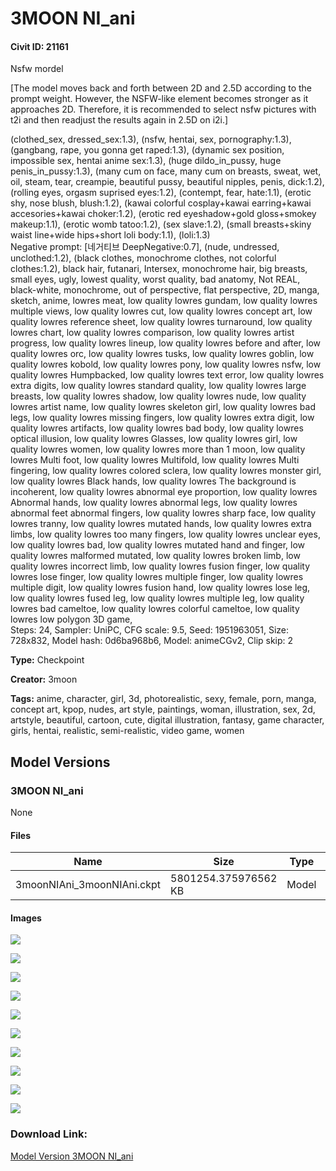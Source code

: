 # 3MOON NI_ani

#### Civit ID: 21161

<p>Nsfw mordel</p><p>[The model moves back and forth between 2D and 2.5D according to the prompt weight. However, the NSFW-like element becomes stronger as it approaches 2D. Therefore, it is recommended to select nsfw pictures with t2i and then readjust the results again in 2.5D on i2i.]</p><p></p><p>(clothed_sex, dressed_sex:1.3), (nsfw, hentai, sex, pornography:1.3), (gangbang, rape, you gonna get raped:1.3), (dynamic sex position, impossible sex, hentai anime sex:1.3), (huge dildo_in_pussy, huge penis_in_pussy:1.3), (many cum on face, many cum on breasts, sweat, wet, oil, steam, tear, creampie, beautiful pussy, beautiful nipples, penis, dick:1.2), (rolling eyes, orgasm suprised eyes:1.2), (contempt, fear, hate:1.1), (erotic shy, nose blush, blush:1.2), (kawai colorful cosplay+kawai earring+kawai accesories+kawai choker:1.2), (erotic red eyeshadow+gold gloss+smokey makeup:1.1), (erotic womb tatoo:1.2), (sex slave:1.2), (small breasts+skiny waist line+wide hips+short loli body:1.1), (loli:1.3)<br />Negative prompt: [네거티브 DeepNegative:0.7], (nude, undressed, unclothed:1.2), (black clothes, monochrome clothes, not colorful clothes:1.2), black hair, futanari, Intersex, monochrome hair, big breasts, small eyes, ugly, lowest quality, worst quality, bad anatomy, Not REAL, black-white, monochrome, out of perspective, flat perspective, 2D, manga, sketch, anime, lowres meat, low quality lowres gundam, low quality lowres multiple views, low quality lowres cut, low quality lowres concept art, low quality lowres reference sheet, low quality lowres turnaround, low quality lowres chart, low quality lowres comparison, low quality lowres artist progress, low quality lowres lineup, low quality lowres before and after, low quality lowres orc, low quality lowres tusks, low quality lowres goblin, low quality lowres kobold, low quality lowres pony, low quality lowres nsfw, low quality lowres Humpbacked, low quality lowres text error, low quality lowres extra digits, low quality lowres standard quality, low quality lowres large breasts, low quality lowres shadow, low quality lowres nude, low quality lowres artist name, low quality lowres skeleton girl, low quality lowres bad legs, low quality lowres missing fingers, low quality lowres extra digit, low quality lowres artifacts, low quality lowres bad body, low quality lowres optical illusion, low quality lowres Glasses, low quality lowres girl, low quality lowres women, low quality lowres more than 1 moon, low quality lowres Multi foot, low quality lowres Multifold, low quality lowres Multi fingering, low quality lowres colored sclera, low quality lowres monster girl, low quality lowres Black hands, low quality lowres The background is incoherent, low quality lowres abnormal eye proportion, low quality lowres Abnormal hands, low quality lowres abnormal legs, low quality lowres abnormal feet abnormal fingers, low quality lowres sharp face, low quality lowres tranny, low quality lowres mutated hands, low quality lowres extra limbs, low quality lowres too many fingers, low quality lowres unclear eyes, low quality lowres bad, low quality lowres mutated hand and finger, low quality lowres malformed mutated, low quality lowres broken limb, low quality lowres incorrect limb, low quality lowres fusion finger, low quality lowres lose finger, low quality lowres multiple finger, low quality lowres multiple digit, low quality lowres fusion hand, low quality lowres lose leg, low quality lowres fused leg, low quality lowres multiple leg, low quality lowres bad cameltoe, low quality lowres colorful cameltoe, low quality lowres low polygon 3D game,<br />Steps: 24, Sampler: UniPC, CFG scale: 9.5, Seed: 1951963051, Size: 728x832, Model hash: 0d6ba968b6, Model: animeCGv2, Clip skip: 2</p>

**Type:** Checkpoint

**Creator:** 3moon

**Tags:** anime, character, girl, 3d, photorealistic, sexy, female, porn, manga, concept art, kpop, nudes, art style, paintings, woman, illustration, sex, 2d, artstyle, beautiful, cartoon, cute, digital illustration, fantasy, game character, girls, hentai, realistic, semi-realistic, video game, women

## Model Versions

### 3MOON NI_ani

None

#### Files

| Name | Size | Type | Format | Download Url | AutoV1 | AutoV2 | SHA256 | CRC32 | BLAKE3 |
| --- | --- | --- | --- | --- | --- | --- | --- | --- | --- |
| 3moonNIAni_3moonNIAni.ckpt | 5801254.375976562 KB | Model | PickleTensor | https://civitai.com/api/download/models/25182 | 5BCEF203 | 0D6BA968B6 | 0D6BA968B6EBC1A47654CD0BE7A359ADEB174B59E283CAD842A20A8D3EC3CEC0 | A28B053E | 35438DABA144CFA2723AD3A54027BBFC8A899D33C036AD952130F8104F39FB1F |

#### Images

<p><img src="https://image.civitai.com/xG1nkqKTMzGDvpLrqFT7WA/28e0c7ba-5de0-40fd-c517-90a6b6a1e300/width=450/276165.jpeg" /></p>

<p><img src="https://image.civitai.com/xG1nkqKTMzGDvpLrqFT7WA/b8821843-fe2a-4b46-e523-4a3339bb1200/width=450/276164.jpeg" /></p>

<p><img src="https://image.civitai.com/xG1nkqKTMzGDvpLrqFT7WA/fd17889a-5d51-46da-728d-7a17b3679900/width=450/276163.jpeg" /></p>

<p><img src="https://image.civitai.com/xG1nkqKTMzGDvpLrqFT7WA/443b2e3d-a48b-4876-ad6c-1b400dae6100/width=450/275825.jpeg" /></p>

<p><img src="https://image.civitai.com/xG1nkqKTMzGDvpLrqFT7WA/31f0e538-b34d-4c58-9012-8f4d5c20b200/width=450/275833.jpeg" /></p>

<p><img src="https://image.civitai.com/xG1nkqKTMzGDvpLrqFT7WA/7581f299-3d4d-4ebe-d55d-fc59eed21200/width=450/275832.jpeg" /></p>

<p><img src="https://image.civitai.com/xG1nkqKTMzGDvpLrqFT7WA/10197465-9446-4609-50fb-7a2af6daa300/width=450/275831.jpeg" /></p>

<p><img src="https://image.civitai.com/xG1nkqKTMzGDvpLrqFT7WA/1baac7e0-e5c1-4268-8dab-3819411ead00/width=450/275830.jpeg" /></p>

<p><img src="https://image.civitai.com/xG1nkqKTMzGDvpLrqFT7WA/7f3c9c1c-3002-4bb1-aa19-f85cf5d21800/width=450/275829.jpeg" /></p>

<p><img src="https://image.civitai.com/xG1nkqKTMzGDvpLrqFT7WA/c77361ce-f49f-426d-89f4-1f3f9bd98b00/width=450/275828.jpeg" /></p>

### Download Link:

[Model Version 3MOON NI_ani](https://civitai.com/api/download/models/25182)


